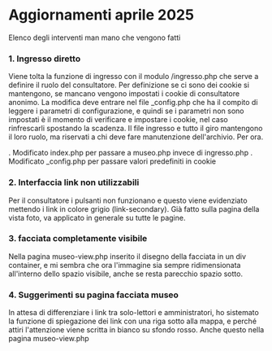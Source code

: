 # Aggiornamenti aprile 2025

Elenco degli interventi man mano che vengono fatti

### 1. Ingresso diretto

Viene tolta la funzione di ingresso con il modulo /ingresso.php che serve a definire
il ruolo del consultatore. Per definizione se ci sono dei cookie si mantengono,
se mancano vengono impostati i cookie di consultatore anonimo.
La modifica deve entrare nel file _config.php che ha il compito di leggere
i parametri di configurazione, e quindi se i parametri non sono impostati
è il momento di verificare e impostare i cookie, nel caso rinfrescarli spostando la scadenza.
Il file ingresso e tutto il giro mantengono il loro ruolo, ma riservati a chi
deve fare manutenzione dell'archivio. Per ora.

. Modificato index.php per passare a museo.php invece di ingresso.php
. Modificato _config.php per passare valori predefiniti in cookie

### 2. Interfaccia link non utilizzabili

Per il consultatore i pulsanti non funzionano e questo viene
evidenziato mettendo i link in colore grigio (link-secondary).
Già fatto sulla pagina della vista foto, va applicato in generale
su tutte le pagine.

### 3. facciata completamente visibile

Nella pagina museo-view.php inserito il disegno della facciata in un div container,
e mi sembra che ora l'immagine sia sempre ridimensionata all'interno dello
spazio visibile, anche se resta parecchio spazio sotto.

### 4. Suggerimenti su pagina facciata museo

In attesa di differenziare i link tra solo-lettori e amministratori,
ho sistemato la funzione di spiegazione dei link con una riga sotto alla mappa,
e perché attiri l'attenzione viene scritta in bianco su sfondo rosso.
Anche questo nella pagina museo-view.php
